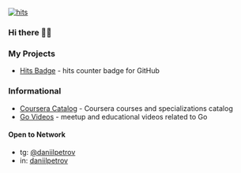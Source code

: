 [![hits](https://hits.deltapapa.io/dp92987.svg)](https://github.com/dp92987/hits-badge)

### Hi there 👋🏻

### My Projects

- [Hits Badge](https://github.com/dp92987/hits-badge) - hits counter badge for GitHub

### Informational

- [Coursera Catalog](https://github.com/dp92987/coursera-catalog) - Coursera courses and specializations catalog
- [Go Videos](https://github.com/dp92987/go-videos-ru) - meetup and educational videos related to Go

#### Open to Network

- tg: [@daniilpetrov](https://t.me/daniilpetrov)
- in: [daniilpetrov](https://www.linkedin.com/in/daniilpetrov/)

<!--
**dp92987/dp92987** is a ✨ _special_ ✨ repository because its `README.md` (this file) appears on your GitHub profile.

Here are some ideas to get you started:

- 🔭 I’m currently working on ...
- 🌱 I’m currently learning ...
- 👯 I’m looking to collaborate on ...
- 🤔 I’m looking for help with ...
- 💬 Ask me about ...
- 📫 How to reach me: ...
- 😄 Pronouns: ...
- ⚡ Fun fact: ...
-->
